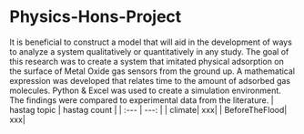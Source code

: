 # Physics-Hons-Project
It is beneficial to construct a model that will aid in the development of ways to analyze a system qualitatively or quantitatively in any study. The goal of this research was to create a system that imitated physical adsorption on the surface of Metal Oxide gas sensors from the ground up. A mathematical expression was developed that relates time to the amount of adsorbed gas molecules. Python &amp; Excel was used to create a simulation environment. The findings were compared to experimental data from the literature.
| hastag topic | hastag count |
| :---        |          ---: |
| climate| xxx| 
| BeforeTheFlood| xxx|
